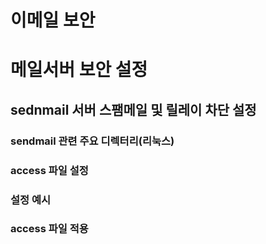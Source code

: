 # 이메일 보안
# 메일서버 보안 설정

## sednmail 서버 스팸메일 및 릴레이 차단 설정

### sendmail 관련 주요 디렉터리(리눅스)

### access 파일 설정

### 설정 예시

### access 파일 적용













